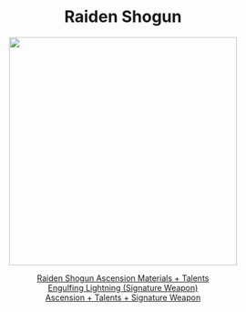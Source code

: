 <body>
  <div align="center">
    <h1> Raiden Shogun </h1>
<img src="https://images-wixmp-ed30a86b8c4ca887773594c2.wixmp.com/f/5e5896a5-4a79-496a-bea4-81f26cfa2650/deqwe2o-ee69d7a5-f766-4868-b426-83a1e8082856.png/v1/fill/w_1280,h_1651/shogun_raiden_genshin_impact_full_body_render_by_deg5270_deqwe2o-fullview.png?token=eyJ0eXAiOiJKV1QiLCJhbGciOiJIUzI1NiJ9.eyJzdWIiOiJ1cm46YXBwOjdlMGQxODg5ODIyNjQzNzNhNWYwZDQxNWVhMGQyNmUwIiwiaXNzIjoidXJuOmFwcDo3ZTBkMTg4OTgyMjY0MzczYTVmMGQ0MTVlYTBkMjZlMCIsIm9iaiI6W1t7ImhlaWdodCI6Ijw9MTY1MSIsInBhdGgiOiJcL2ZcLzVlNTg5NmE1LTRhNzktNDk2YS1iZWE0LTgxZjI2Y2ZhMjY1MFwvZGVxd2Uyby1lZTY5ZDdhNS1mNzY2LTQ4NjgtYjQyNi04M2ExZTgwODI4NTYucG5nIiwid2lkdGgiOiI8PTEyODAifV1dLCJhdWQiOlsidXJuOnNlcnZpY2U6aW1hZ2Uub3BlcmF0aW9ucyJdfQ.Y_j5MMzLiw-G7zs39l1UuArESK3741U4ufQQlfgB_uw" width=400>
<p></p>
<a href="https://github.com/lihgrandini/characterstp/blob/main/Characters/Raiden%20Shogun/Raiden%20Shogun.rar">Raiden Shogun Ascension Materials + Talents</a><br>
<a href="https://github.com/lihgrandini/characterstp/blob/main/Characters/Raiden%20Shogun/Engulfing%20Lightning.rar">Engulfing Lightning (Signature Weapon)</a><br>
<a href="https://github.com/lihgrandini/characterstp/blob/main/Characters/Raiden%20Shogun/Raiden%20Shogun%20Full.rar">Ascension + Talents + Signature Weapon</a>
  
  </div>
</body>
